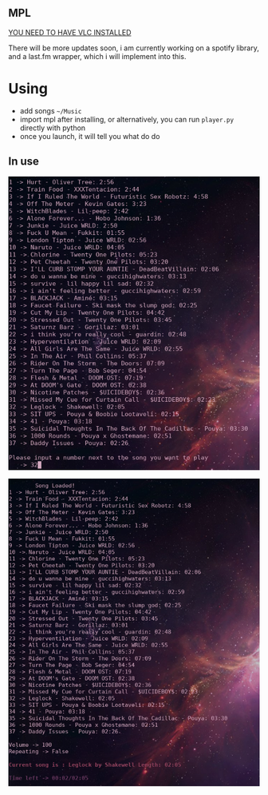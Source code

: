 ## MPL
[YOU NEED TO HAVE VLC INSTALLED](https://www.videolan.org/index.html)

There will be more updates soon, i am currently working on a spotify library, and a last.fm wrapper, which i will implement into this.

# Using
* add songs `~/Music`
* import mpl after installing, or alternatively, you can run `player.py` directly with python
* once you launch, it will tell you what do do

## In use
![Selecting](pictures/selecting.png)

![Playing](pictures/playing.png)


